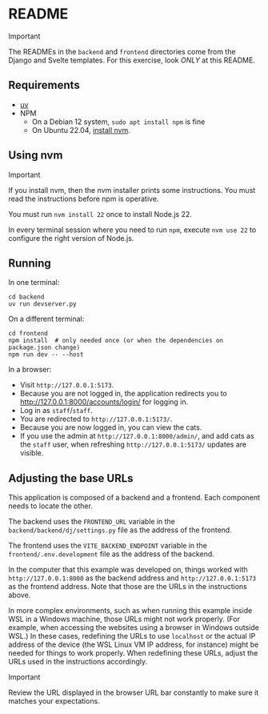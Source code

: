 # README

> [!IMPORTANT]
> The READMEs in the `backend` and `frontend` directories come from the Django and Svelte templates.
> For this exercise, look *ONLY* at this README.

## Requirements

* [uv](https://docs.astral.sh/uv/#installation)
* NPM
  * On a Debian 12 system, `sudo apt install npm` is fine
  * On Ubuntu 22.04, [install nvm](https://github.com/nvm-sh/nvm?tab=readme-ov-file#install--update-script).

## Using nvm

> [!IMPORTANT]
> If you install nvm, then the nvm installer prints some instructions.
> You must read the instructions before npm is operative.

You must run `nvm install 22` once to install Node.js 22.

In every terminal session where you need to run `npm`, execute `nvm use 22` to configure the right version of Node.js.

## Running

In one terminal:

```
cd backend
uv run devserver.py
```

On a different terminal:

```
cd frontend
npm install  # only needed once (or when the dependencies on package.json change)
npm run dev -- --host
```

In a browser:

* Visit `http://127.0.0.1:5173`.
* Because you are not logged in, the application redirects you to http://127.0.0.1:8000/accounts/login/ for logging in.
* Log in as `staff`/`staff`.
* You are redirected to `http://127.0.0.1:5173/`.
* Because you are now logged in, you can view the cats.
* If you use the admin at `http://127.0.0.1:8000/admin/`, and add cats as the `staff` user, when refreshing `http://127.0.0.1:5173/` updates are visible.

## Adjusting the base URLs

This application is composed of a backend and a frontend.
Each component needs to locate the other.

The backend uses the `FRONTEND_URL` variable in the `backend/backend/dj/settings.py` file as the address of the frontend.

The frontend uses the `VITE_BACKEND_ENDPOINT` variable in the `frontend/.env.development` file as the address of the backend.

In the computer that this example was developed on, things worked with `http://127.0.0.1:8000` as the backend address and `http://127.0.0.1:5173` as the frontend address.
Note that those are the URLs in the instructions above.

In more complex environments, such as when running this example inside WSL in a Windows machine, those URLs might not work properly.
(For example, when accessing the websites using a browser in Windows outside WSL.)
In these cases, redefining the URLs to use `localhost` or the actual IP address of the device (the WSL Linux VM IP address, for instance) might be needed for things to work properly.
When redefining these URLs, adjust the URLs used in the instructions accordingly.

> [!IMPORTANT]
> Review the URL displayed in the browser URL bar constantly to make sure it matches your expectations.
